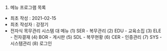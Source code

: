 1. 메뉴 프로그램 목록
- 최초 작성 : 2021-02-15
- 최초 작성자 : 강정기
- 전자식 목무관리 시스템 대 메뉴
 (1) SER - 복무관리
 (2) EDU - 교육소집
 (3) ELE - 전자결재
 (4) BOR - 게시판
 (5) SDL - 복무현황
 (6) CER - 인증관리
 (7) SYS - 시스템관리
 (8) 로그인
